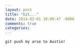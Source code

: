 ```yaml
---
layout: post
title: "Git..."
date: 2014-02-01 10:09:47 -0800
comments: true
categories: 
---
```

<code>git push my arse to Austin!</code>
